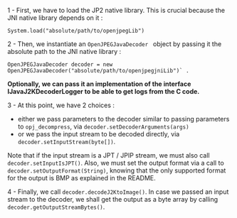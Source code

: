 1 - First, we have to load the JP2 native library. This is crucial because the JNI native library depends on it :

    System.load("absolute/path/to/openjpegLib")

2 - Then, we instantiate an `OpenJPEGJavaDecoder ` object by passing it the absolute path to the JNI native library : 

    OpenJPEGJavaDecoder decoder = new OpenJPEGJavaDecoder("absolute/path/to/openjpegjniLib")` . 

**Optionally, we can pass it an implementation of the interface IJavaJ2KDecoderLogger to be able to get logs from the C code.**

3 - At this point, we have 2 choices : 

   - either we pass parameters to the decoder similar to passing parameters to `opj_decompress`, via `decoder.setDecoderArguments(args)`
   - or we pass the input stream to be decoded directly, via `decoder.setInputStream(byte[])`. 

Note that if the input stream is a JPT / JPIP stream, we must also call `decoder.setInputIsJPT()`. 
Also, we must set the output format via a call to `decoder.setOutputFormat(String)`, 
knowing that the only supported format for the output is BMP as explained in the README.

4 - Finally, we call `decoder.decodeJ2KtoImage()`. 
In case we passed an input stream to the decoder, we shall get the output as a byte array by calling `decoder.getOutputStreamBytes()`.
